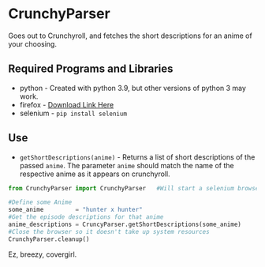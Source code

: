 # CrunchyParser
Goes out to Crunchyroll, and fetches the short descriptions for an anime of your choosing. 

## Required Programs and Libraries
* python   - Created with python 3.9, but other versions of python 3 may work. 
* firefox  - [Download Link Here](https://www.mozilla.org/firefox/download/thanks/)
* selenium - `pip install selenium`

## Use
* `getShortDescriptions(anime)`  - Returns a list of short descriptions of the passed `anime`. The parameter `anime` should match the name of the respective anime as it appears on crunchyroll. 
``` python
from CrunchyParser import CrunchyParser   #Will start a selenium browser. Don't be spook'd

#Define some Anime
some_anime         = "hunter x hunter"
#Get the episode descriptions for that anime
anime_descriptions = CruncyParser.getShortDescriptions(some_anime) 
#Close the browser so it doesn't take up system resources
CrunchyParser.cleanup()     
```

Ez, breezy, covergirl. 


